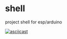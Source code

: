 # shell
project shell for esp/arduino

[![asciicast](https://asciinema.org/a/113463.png)](https://drive.google.com/file/d/17m9ji9g54BlX7duqgH9_HRKpr6X8uoNa/view?usp=share_link)
